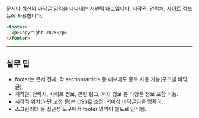 # <footer>

문서나 섹션의 바닥글 영역을 나타내는 시맨틱 태그입니다. 저작권, 연락처, 사이트 정보 등에 사용합니다.

```html
<footer>
  <p>Copyright 2025</p>
</footer>
```

---

## 실무 팁
- footer는 문서 전체, 각 section/article 등 내부에도 중복 사용 가능(구조별 바닥글).
- 저작권, 연락처, 사이트 정보, 관련 링크, 저자 정보 등 다양한 정보 포함 가능.
- 시각적 위치(하단 고정 등)는 CSS로 조정, 의미상 바닥글임을 명확히.
- 스크린리더 등 접근성 도구에서 footer 영역이 별도로 인식됨.
